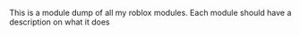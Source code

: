 This is a module dump of all my roblox modules.
Each module should have a description on what it does
